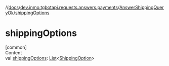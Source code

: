 //[docs](../../../index.md)/[dev.inmo.tgbotapi.requests.answers.payments](../index.md)/[AnswerShippingQueryOk](index.md)/[shippingOptions](shipping-options.md)



# shippingOptions  
[common]  
Content  
val [shippingOptions](shipping-options.md): [List](https://kotlinlang.org/api/latest/jvm/stdlib/kotlin.collections/-list/index.html)<[ShippingOption](../../dev.inmo.tgbotapi.types.payments/-shipping-option/index.md)>  



